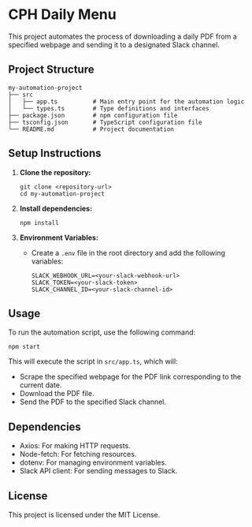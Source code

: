 # CPH Daily Menu

This project automates the process of downloading a daily PDF from a specified webpage and sending it to a designated Slack channel.

## Project Structure

```
my-automation-project
├── src
│   ├── app.ts          # Main entry point for the automation logic
│   └── types.ts        # Type definitions and interfaces
├── package.json        # npm configuration file
├── tsconfig.json       # TypeScript configuration file
└── README.md           # Project documentation
```

## Setup Instructions

1. **Clone the repository:**
   ```
   git clone <repository-url>
   cd my-automation-project
   ```

2. **Install dependencies:**
   ```
   npm install
   ```

3. **Environment Variables:**
   - Create a `.env` file in the root directory and add the following variables:
     ```
     SLACK_WEBHOOK_URL=<your-slack-webhook-url>
     SLACK_TOKEN=<your-slack-token>
     SLACK_CHANNEL_ID=<your-slack-channel-id>
     ```

## Usage

To run the automation script, use the following command:
```
npm start
```

This will execute the script in `src/app.ts`, which will:
- Scrape the specified webpage for the PDF link corresponding to the current date.
- Download the PDF file.
- Send the PDF to the specified Slack channel.

## Dependencies

- Axios: For making HTTP requests.
- Node-fetch: For fetching resources.
- dotenv: For managing environment variables.
- Slack API client: For sending messages to Slack.


## License

This project is licensed under the MIT License.